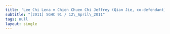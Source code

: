 ```yaml
---
title: 'Lee Chi Lena v Chien Chuen Chi Jeffrey (Qian Jie, co-defendant)'
subtitle: "[2011] SGHC 91 / 12\_April\_2011"
tags: null
layout: single
---
```


